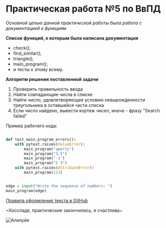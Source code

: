 # Практическая работа №5 по ВвПД

*Основной целью данной практической работы была работа с документацией к функциям*

**Список функций, к которым была написана документация**
* check();
* find_similar();
* triangle();
* main_program();
* и тесты к этому всему.

__Алгоритм решения поставленной задачи__
1. Проверить правильность ввода
3. Найти совпадающие числа в списке 
4. Найти число, удовлетворяющее условию невырожденности треугольника в оставшейся части списка
5. Если число найдено, вывести кортеж чисел, иначе - фразу "Search failed"

Пример рабочего кода:
```python

def test_main_program_errors():
    with pytest.raises(ValueError):
        main_program("qwerty")
        main_program("3.5")
        main_program("-1")
        main_program("2 3")
    with pytest.raises(AttributeError):
        main_program(123)


edge = input("Write the sequence of numbers: ")
main_program(edge)
```

[Правила оформления текста в GitHub](http://webdesign.ru.net/article/pravila-oformleniya-fayla-readmemd-na-github.html)

~Хосспадя, практические закончились, я счастлива~

![Алилуйя](https://encrypted-tbn0.gstatic.com/images?q=tbn:ANd9GcRNzdMxYRi3P2S9DULJ49pjCptWeEoxg5uxhEjW10QhHzbMVSX3&s)
